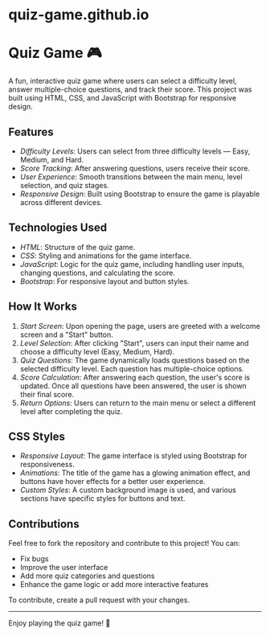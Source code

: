 # quiz-game.github.io
# Quiz Game 🎮

A fun, interactive quiz game where users can select a difficulty level, answer multiple-choice questions, and track their score. This project was built using HTML, CSS, and JavaScript with Bootstrap for responsive design.

## Features

- *Difficulty Levels*: Users can select from three difficulty levels — Easy, Medium, and Hard.
- *Score Tracking*: After answering questions, users receive their score.
- *User Experience*: Smooth transitions between the main menu, level selection, and quiz stages.
- *Responsive Design*: Built using Bootstrap to ensure the game is playable across different devices.

## Technologies Used

- *HTML*: Structure of the quiz game.
- *CSS*: Styling and animations for the game interface.
- *JavaScript*: Logic for the quiz game, including handling user inputs, changing questions, and calculating the score.
- *Bootstrap*: For responsive layout and button styles.

## How It Works

1. *Start Screen*: Upon opening the page, users are greeted with a welcome screen and a "Start" button.
2. *Level Selection*: After clicking "Start", users can input their name and choose a difficulty level (Easy, Medium, Hard).
3. *Quiz Questions*: The game dynamically loads questions based on the selected difficulty level. Each question has multiple-choice options.
4. *Score Calculation*: After answering each question, the user's score is updated. Once all questions have been answered, the user is shown their final score.
5. *Return Options*: Users can return to the main menu or select a different level after completing the quiz.

## CSS Styles

- *Responsive Layout*: The game interface is styled using Bootstrap for responsiveness.
- *Animations*: The title of the game has a glowing animation effect, and buttons have hover effects for a better user experience.
- *Custom Styles*: A custom background image is used, and various sections have specific styles for buttons and text.

## Contributions

Feel free to fork the repository and contribute to this project! You can:
- Fix bugs
- Improve the user interface
- Add more quiz categories and questions
- Enhance the game logic or add more interactive features

To contribute, create a pull request with your changes.

---

Enjoy playing the quiz game! 🎉
